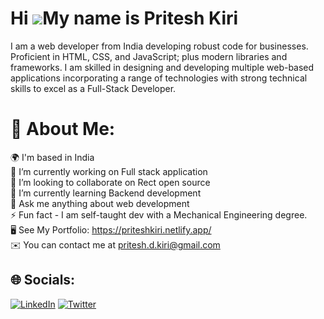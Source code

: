 # Hi ![](https://user-images.githubusercontent.com/18350557/176309783-0785949b-9127-417c-8b55-ab5a4333674e.gif)My name is Pritesh Kiri

I am a web developer from India developing robust code for businesses. Proficient in HTML, CSS, and JavaScript; plus modern libraries and frameworks. I am skilled in designing and developing multiple web-based applications incorporating a range of technologies with strong technical skills to excel as a Full-Stack Developer.

# 💫 About Me:

🌍 I'm based in India <br> 🔭 I’m currently working on Full stack application<br>👯 I’m looking to collaborate on Rect open source<br>🌱 I’m currently learning Backend development<br>💬 Ask me anything about web development<br>⚡ Fun fact - I am self-taught dev with a Mechanical Engineering degree. <br> 🖥️ See My Portfolio: https://priteshkiri.netlify.app/ <br> ✉️ You can contact me at [pritesh.d.kiri@gmail.com](mailto:pritesh.d.kiri@gmail.com)

## 🌐 Socials:

[![LinkedIn](https://img.shields.io/badge/LinkedIn-%230077B5.svg?logo=linkedin&logoColor=white)](https://www.linkedin.com/in/pritesh-kiri-31670a154/) [![Twitter](https://img.shields.io/badge/Twitter-%231DA1F2.svg?logo=Twitter&logoColor=white)](https://twitter.com/PriteshKiri)
